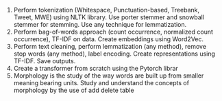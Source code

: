 1. Perform tokenization (Whitespace, Punctuation-based, Treebank, Tweet, MWE) using NLTK library. 
Use porter stemmer and snowball stemmer for stemming. Use any technique for lemmatization. 
2. Perform bag-of-words approach (count occurrence, normalized count occurrence), TF-IDF on data. 
Create embeddings using Word2Vec. 
3. Perform text cleaning, perform lemmatization (any method), remove stop words (any method), 
label encoding. Create representations using TF-IDF. Save outputs. 
4. Create a transformer from scratch using the Pytorch librar 
5. Morphology is the study of the way words are built up from smaller meaning bearing units. Study 
and understand the concepts of morphology by the use of add delete table
